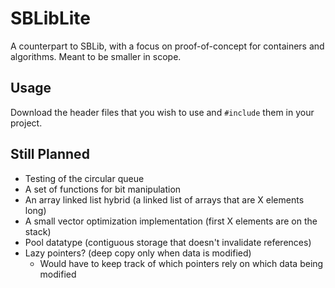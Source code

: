 # SBLibLite

A counterpart to SBLib, with a focus on proof-of-concept for containers and algorithms.
Meant to be smaller in scope.

## Usage
Download the header files that you wish to use and `#include` them in your project.

## Still Planned

- Testing of the circular queue
- A set of functions for bit manipulation
- An array linked list hybrid (a linked list of arrays that are X elements long)
- A small vector optimization implementation (first X elements are on the stack)
- Pool datatype (contiguous storage that doesn't invalidate references)
- Lazy pointers? (deep copy only when data is modified)
  - Would have to keep track of which pointers rely on which data being modified